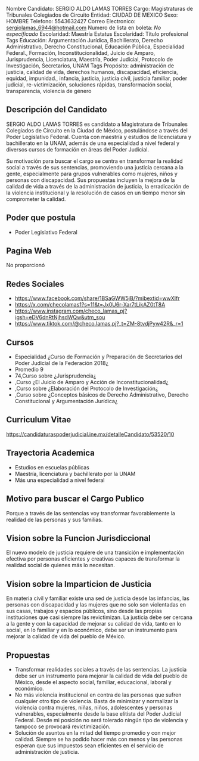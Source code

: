 Nombre Candidato: SERGIO ALDO LAMAS TORRES
Cargo: Magistraturas de Tribunales Colegiados de Circuito
Entidad: CIUDAD DE MEXICO
Sexo: HOMBRE
Telefono: 5543632427
Correo Electronico: sergiolamas_6944@hotmail.com
Numero de lista en boleta: *No especificado*
Escolaridad: Maestría
Estatus Escolaridad: Título profesional
Tags Educación: Argumentación Jurídica, Bachillerato, Derecho Administrativo, Derecho Constitucional, Educación Pública, Especialidad Federal., Formación, Inconstitucionalidad, Juicio de Amparo, Jurisprudencia, Licenciatura, Maestría, Poder Judicial, Protocolo de Investigación, Secretarios, UNAM
Tags Propósito: administración de justicia, calidad de vida, derechos humanos, discapacidad, eficiencia, equidad, impunidad., infancia, justicia, justicia civil, justicia familiar, poder judicial, re-victimización, soluciones rápidas, transformación social, transparencia, violencia de género


## Descripción del Candidato 

SERGIO ALDO LAMAS TORRES es candidato a Magistratura de Tribunales Colegiados de Circuito en la Ciudad de México, postulándose a través del Poder Legislativo Federal. Cuenta con maestría y estudios de licenciatura y bachillerato en la UNAM, además de una especialidad a nivel federal y diversos cursos de formación en áreas del Poder Judicial.

Su motivación para buscar el cargo se centra en transformar la realidad social a través de sus sentencias, promoviendo una justicia cercana a la gente, especialmente para grupos vulnerables como mujeres, niños y personas con discapacidad. Sus propuestas incluyen la mejora de la calidad de vida a través de la administración de justicia, la erradicación de la violencia institucional y la resolución de casos en un tiempo menor sin comprometer la calidad.


## Poder que postula

- Poder Legislativo Federal


## Pagina Web

No proporcionó


## Redes Sociales

- https://www.facebook.com/share/1BSaGWW5jB/?mibextid=wwXIfr
- https://x.com/checolamas1?s=11&t=Jx0U6r-Xar7tLikAZ0tT8A
- https://www.instagram.com/checo_lamas_pj?igsh=eDV6dnRtNjhsdWQw&utm_sou
- https://www.tiktok.com/@checo.lamas.pj?_t=ZM-8tvdjPyw42R&_r=1


## Cursos

- Especialidad ¿Curso de Formación y Preparación de Secretarios del Poder Judicial de la Federación 2018¿
- Promedio 9
- 74,Curso sobre ¿Jurisprudencia¿
- ,Curso ¿El Juicio de Amparo y Acción de Inconstitucionalidad¿
- ,Curso sobre ¿Elaboración del Protocolo de Investigación¿
- ,Curso sobre ¿Conceptos básicos de Derecho Administrativo, Derecho Constitucional y Argumentación Jurídica¿


## Curriculum Vitae

https://candidaturaspoderjudicial.ine.mx/detalleCandidato/53520/10


## Trayectoria Academica

- Estudios en escuelas públicas
- Maestría, licenciatura y bachillerato por la UNAM
- Más una especialidad a nivel federal


## Motivo para buscar el Cargo Publico

Porque a través de las sentencias voy transformar favorablemente la realidad de las personas y sus familias.


## Vision sobre la Funcion Jurisdiccional

El nuevo modelo de justicia requiere de una transición e implementación efectiva por personas eficientes y creativas capaces de transformar la realidad social de quienes más lo necesitan.


## Vision sobre la Imparticion de Justicia

En materia civil y familiar existe una sed de justicia desde las infancias, las personas con discapacidad y las mujeres que no solo son violentadas en sus casas, trabajos y espacios públicos, sino desde las propias instituciones que casi siempre las revictimizan. La justicia debe ser cercana a la gente y con la capacidad de mejorar su calidad de vida, tanto en lo social, en lo familiar y en lo económico, debe ser un instrumento para mejorar la calidad de vida del pueblo de México.


## Propuestas

- Transformar realidades sociales a través de las sentencias. La justicia debe ser un instrumento para mejorar la calidad de vida del pueblo de México, desde el aspecto social, familiar, educacional, laboral y económico.
- No más violencia institucional en contra de las personas que sufren cualquier otro tipo de violencia. Basta de minimizar y normalizar la violencia contra mujeres, niñas, niños, adolescentes y personas vulnerables, especialmente desde la base elitista del Poder Judicial Federal. Desde mi posición no será tolerado ningún tipo de violencia y tampoco se provocará revictimización.
- Solución de asuntos en la mitad del tiempo promedio y con mejor calidad. Siempre se ha podido hacer más con menos y las personas esperan que sus impuestos sean eficientes en el servicio de administración de justicia.

